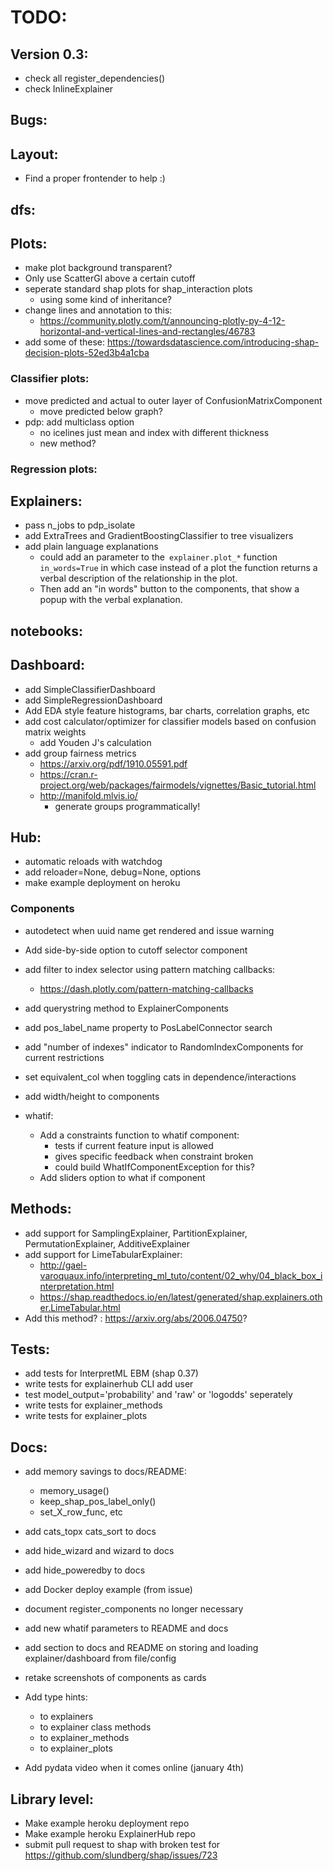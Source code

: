 
# TODO:

## Version 0.3:
- check all register_dependencies()
- check InlineExplainer 

## Bugs:


## Layout:
- Find a proper frontender to help :)

## dfs:

## Plots:
- make plot background transparent?
- Only use ScatterGl above a certain cutoff
- seperate standard shap plots for shap_interaction plots 
    - using some kind of inheritance?
- change lines and annotation to this:
    - https://community.plotly.com/t/announcing-plotly-py-4-12-horizontal-and-vertical-lines-and-rectangles/46783
- add some of these:
    https://towardsdatascience.com/introducing-shap-decision-plots-52ed3b4a1cba

### Classifier plots:
- move predicted and actual to outer layer of ConfusionMatrixComponent
    - move predicted below graph?
- pdp: add multiclass option
    - no icelines just mean and index with different thickness
    - new method?

### Regression plots:


## Explainers:
- pass n_jobs to pdp_isolate
- add ExtraTrees and GradientBoostingClassifier to tree visualizers
- add plain language explanations
    - could add an parameter to the` explainer.plot_*` function  `in_words=True` in which 
        case instead of a plot the function returns a verbal description of the 
        relationship in the plot.
    - Then add an "in words" button to the components, that show a popup with
        the verbal explanation.

## notebooks:


## Dashboard:
- add SimpleClassifierDashboard
- add SimpleRegressionDashboard
- Add EDA style feature histograms, bar charts, correlation graphs, etc
- add cost calculator/optimizer for classifier models based on confusion matrix weights
    - add Youden J's calculation
- add group fairness metrics
    - https://arxiv.org/pdf/1910.05591.pdf
    - https://cran.r-project.org/web/packages/fairmodels/vignettes/Basic_tutorial.html
    - http://manifold.mlvis.io/
        - generate groups programmatically!

## Hub:
- automatic reloads with watchdog
- add reloader=None, debug=None, options
- make example deployment on heroku


### Components
- autodetect when uuid name get rendered and issue warning

- Add side-by-side option to cutoff selector component
- add filter to index selector using pattern matching callbacks:
    - https://dash.plotly.com/pattern-matching-callbacks
- add querystring method to ExplainerComponents
- add pos_label_name property to PosLabelConnector search
- add "number of indexes" indicator to RandomIndexComponents for current restrictions
- set equivalent_col when toggling cats in dependence/interactions

- add width/height to components
- whatif:
    - Add a constraints function to whatif component:
        - tests if current feature input is allowed
        - gives specific feedback when constraint broken
        - could build WhatIfComponentException for this?
    - Add sliders option to what if component


## Methods:
- add support for SamplingExplainer, PartitionExplainer, PermutationExplainer, AdditiveExplainer
- add support for LimeTabularExplainer:
    - http://gael-varoquaux.info/interpreting_ml_tuto/content/02_why/04_black_box_interpretation.html
    - https://shap.readthedocs.io/en/latest/generated/shap.explainers.other.LimeTabular.html
- Add this method? : https://arxiv.org/abs/2006.04750?

## Tests:
- add tests for InterpretML EBM (shap 0.37)
- write tests for explainerhub CLI add user
- test model_output='probability' and 'raw' or 'logodds' seperately
- write tests for explainer_methods
- write tests for explainer_plots

## Docs:
- add memory savings to docs/README:
    - memory_usage()
    - keep_shap_pos_label_only()
    - set_X_row_func, etc
- add cats_topx cats_sort to docs
- add hide_wizard and wizard to docs
- add hide_poweredby to docs
- add Docker deploy example (from issue)
- document register_components no longer necessary
- add new whatif parameters to README and docs
- add section to docs and README on storing and loading explainer/dashboard from file/config

- retake screenshots of components as cards
- Add type hints:
    - to explainers
    - to explainer class methods
    - to explainer_methods
    - to explainer_plots
- Add pydata video when it comes online (january 4th)


## Library level:
- Make example heroku deployment repo
- Make example heroku ExplainerHub repo
- submit pull request to shap with broken test for 
    https://github.com/slundberg/shap/issues/723


